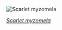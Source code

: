 
![Scarlet myzomela](https://upload.wikimedia.org/wikipedia/commons/thumb/3/3f/Myzomela_sanguinolenta_1_-_Windsor_Downs_Nature_Reserve.jpg/525px-Myzomela_sanguinolenta_1_-_Windsor_Downs_Nature_Reserve.jpg)

*[Scarlet myzomela](https://wikipedia.org/wiki/File:Myzomela_sanguinolenta_1_-_Windsor_Downs_Nature_Reserve.jpg)*
